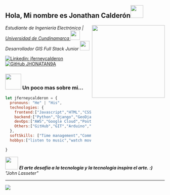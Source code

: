 <h2>Hola, Mi nombre es Jonathan Calderón<img src="https://camo.githubusercontent.com/0cad3f969b0946abd0e5f16e9ed1ff78a2495a40c2bb5c6414aefd4be76505aa/68747470733a2f2f692e67697068792e636f6d2f6d656469612f4b7a4a6b7a6a676766474e355079366e6b542f3230302e77656270" width="40"></h2>
<img align='right' src="https://camo.githubusercontent.com/2309797487e5e969659a3b545c96151807b04120a9cc2985f632ec94ba00c9f3/68747470733a2f2f6d656469612e67697068792e636f6d2f6d656469612f53576f536b4e36447854737a71494b4571762f67697068792e676966" width="230">

<p><em>Estudiante de Ingenieria Electrónica | <a href="https://www.ucundinamarca.edu.co/index.php/programas/pregrado/facultad-de-ingenieria/ingenieria-electronica">Universidad de Cundinamarca  </a><img src="https://media.giphy.com/media/fYSnHlufseco8Fh93Z/giphy.gif" width="30"></br>Desarrollador GIS Full Stack Junior <a href=""></a><img src="https://media.giphy.com/media/WUlplcMpOCEmTGBtBW/giphy.gif" width="30"> 
</em></p>

[![Linkedin: jferneycalderon](https://img.shields.io/badge/-jferneycalderon-blue?style=flat-square&logo=Linkedin&logoColor=white&link=https://www.linkedin.com/in/jferneycalderon/)](https://www.linkedin.com/in/jferneycalderon/)
[![GitHub JHONATAN9A](https://img.shields.io/github/followers/JHONATAN9A?label=follow&style=social)](https://github.com/JHONATAN9A)

### <img src="https://media.giphy.com/media/VgCDAzcKvsR6OM0uWg/giphy.gif" width="50"> Un poco mas sobre mi...  


```javascript
let jferneycalderon = {
  pronouns: "He" | "His",
  technologies: {
    frontend:["Javascript","HTML","CSS","Node JS","Bootstrap","AngularJS","ReactJS","WordPress"],
    backend:["Python","Django","GeoDjango","Django Rest", "FastAPI","SQL"],
    devOps:["AWS","Google Cloud","PostgreSQL","Geoserver","PostGIS"],
    Others:["GitHub","GIT","Arduino","Developing IOT"]
  },
  softSkills: ["Time management","Communication","Teamwork","Leadership","Creativity","Problem resolution"],
  hobbys:["listen to music","watch movies","playing video games","play soccer"]
 
}
```
<img src="https://media4.giphy.com/media/OGtUPGTuZK8t6kEMDP/giphy.gif?cid=ecf05e47bzt978mv3bdmgiezyi3jx98q0rke6r1vi0lyhksg&rid=giphy.gif&ct=g" width="40"> <em><b>El arte desafía a la tecnología y la tecnología inspira el arte. :)</b> "John Lasseter"</em>

---
<img src="https://github.com/saadeghi/saadeghi/raw/master/dino.gif" width="">